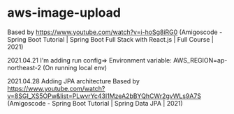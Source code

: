 # aws-image-upload

Based by https://www.youtube.com/watch?v=i-hoSg8iRG0
(Amigoscode - Spring Boot Tutorial | Spring Boot Full Stack with React.js | Full Course | 2021)


2021.04.21
I'm adding run config=> Environment variable: AWS_REGION=ap-northeast-2
(On running local env)

2021.04.28
Adding JPA architecture
Based by https://www.youtube.com/watch?v=8SGI_XS5OPw&list=PLwvrYc43l1MzeA2bBYQhCWr2gvWLs9A7S
(Amigoscode - Spring Boot Tutorial | Spring Data JPA | 2021)
